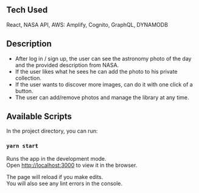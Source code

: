 ## Tech Used

React, NASA API, AWS: Amplify, Cognito, GraphQL, DYNAMODB

## Description

- After log in / sign up, the user can see the astronomy photo of the day and the provided description from NASA.
- If the user likes what he sees he can add the photo to his private collection.
- If the user wants to discover more images, can do it with one click of a button.
- The user can add/remove photos and manage the library at any time.

## Available Scripts

In the project directory, you can run:

### `yarn start`

Runs the app in the development mode.\
Open [http://localhost:3000](http://localhost:3000) to view it in the browser.

The page will reload if you make edits.\
You will also see any lint errors in the console.
